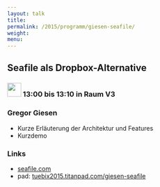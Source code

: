 ```yaml
---
layout: talk
title:
permalink: /2015/programm/giesen-seafile/
weight: 
menu:
---
```

## Seafile&nbsp;als&nbsp;Dropbox-Alternative

### <img height = "32" src="../../../images/lightning.svg"> 13:00 bis 13:10 in Raum V3

### Gregor&nbsp;Giesen

- Kurze Erläuterung der Architektur und Features
- Kurzdemo

### Links

- <a href="http://www.seafile.com" target="_blank">seafile.com</a>
- pad: <a href="https://tuebix2015.titanpad.com/giesen-seafile" target="_blank">tuebix2015.titanpad.com/giesen-seafile</a>
